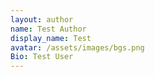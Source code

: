 ```yaml
---
layout: author
name: Test Author
display_name: Test
avatar: /assets/images/bgs.png
Bio: Test User
---
```


